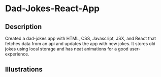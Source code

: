 # Dad-Jokes-React-App

## Description 

Created a dad-jokes app with HTML, CSS, Javascript, JSX, and React that fetches data from an api and updates the app with new jokes. It stores old jokes using local storage and has neat animations for a good user-experience. 

## Illustrations


